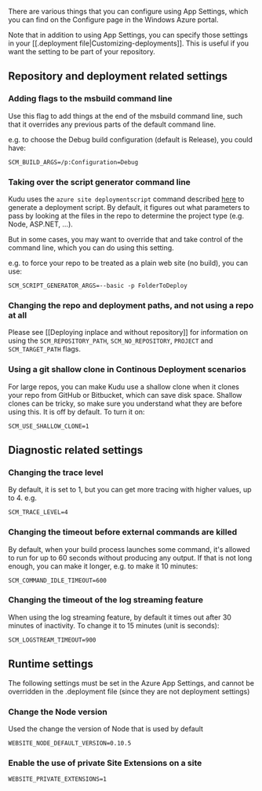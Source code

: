 There are various things that you can configure using App Settings, which you can find on the Configure page in the Windows Azure portal.

Note that in addition to using App Settings, you can specify those settings in your [[.deployment file|Customizing-deployments]]. This is useful if you want the setting to be part of your repository.


## Repository and deployment related settings

### Adding flags to the msbuild command line

Use this flag to add things at the end of the msbuild command line, such that it overrides any previous parts of the default command line.

e.g. to choose the Debug build configuration (default is Release), you could have:

    SCM_BUILD_ARGS=/p:Configuration=Debug

### Taking over the script generator command line

Kudu uses the `azure site deploymentscript` command described [here](http://blog.amitapple.com/post/38418009331/azurewebsitecustomdeploymentpart2) to generate a deployment script. By default, it figures out what parameters to pass by looking at the files in the repo to determine the project type (e.g. Node, ASP.NET, ...).

But in some cases, you may want to override that and take control of the command line, which you can do using this setting.

e.g. to force your repo to be treated as a plain web site (no build), you can use:
 
    SCM_SCRIPT_GENERATOR_ARGS=--basic -p FolderToDeploy

### Changing the repo and deployment paths, and not using a repo at all

Please see [[Deploying inplace and without repository]] for information on using the `SCM_REPOSITORY_PATH`, `SCM_NO_REPOSITORY`, `PROJECT` and `SCM_TARGET_PATH` flags.

### Using a git shallow clone in Continous Deployment scenarios

For large repos, you can make Kudu use a shallow clone when it clones your repo from GitHub or Bitbucket, which can save disk space. Shallow clones can be tricky, so make sure you understand what they are before using this. It is off by default. To turn it on:

	SCM_USE_SHALLOW_CLONE=1


## Diagnostic related settings

### Changing the trace level

By default, it is set to 1, but you can get more tracing with higher values, up to 4. e.g.

	SCM_TRACE_LEVEL=4

### Changing the timeout before external commands are killed

By default, when your build process launches some command, it's allowed to run for up to 60 seconds without producing any output. If that is not long enough, you can make it longer, e.g. to make it 10 minutes:

	SCM_COMMAND_IDLE_TIMEOUT=600


### Changing the timeout of the log streaming feature

When using the log streaming feature, by default it times out after 30 minutes of inactivity. To change it to 15 minutes (unit is seconds):

	SCM_LOGSTREAM_TIMEOUT=900

## Runtime settings

The following settings must be set in the Azure App Settings, and cannot be overridden in the .deployment file (since they are not deployment settings)

### Change the Node version

Used the change the version of Node that is used by default

    WEBSITE_NODE_DEFAULT_VERSION=0.10.5

### Enable the use of private Site Extensions on a site

    WEBSITE_PRIVATE_EXTENSIONS=1